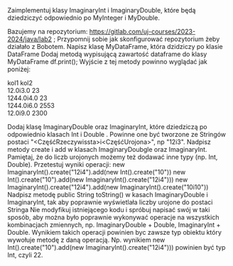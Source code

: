 Zaimplementuj klasy ImaginaryInt i ImaginaryDouble, które będą dziedziczyć odpowiednio po MyInteger i MyDouble. 

Bazujemy na repozytorium: https://gitlab.com/uj-courses/2023-2024/java/lab2 ;
  Przypomnij sobie jak skonfigurować repozytorium żeby działało z Bobotem.
Napisz klasę MyDataFrame, która dzidziczy po  klasie DataFrame 
Dodaj metodą wypisującą zawartość dataframe do klasy MyDataFrame
  df.print();
  Wyjście z tej metody powinno wyglądać jak poniżej:

  kol1	kol2	
  12.0i3.0	23	
  1244.0i4.0	23	
  1244.0i6.0	2553	
  12.0i9.0	2300	

          
Dodaj klasę ImaginaryDouble oraz ImaginaryInt, które dziedziczą po odpowiednio klasach Int i Double . Powinne one być tworzone ze Stringów postaci "<CzęśćRzeczywissta>i<CzęśćUrojona>", np "12i3".
Nadpisz metody create i add w klasach ImaginaryDoubgle oraz ImaginaryInt. Pamiętaj, że do liczb urojonych możemy też dodawać inne typy (np. Int, Double).
Przetestuj wyniki operacji:
  new ImaginaryInt().create("12i4").add(new Int().create("10"))
  new Int().create("10").add(new ImaginaryInt().create("12i4")))
  new ImaginaryInt().create("12i4").add(new ImaginaryInt().create("10i10"))
Nadpisz metodę public String toString() w kasach ImaginaryDouble i ImaginaryInt, tak aby poprawnie wyświetlała liczby urojone do postaci Stringa
Nie modyfikuj istniejącego kodu i spróbuj napisać swój w taki sposób, aby można było poprawnie wykonywać operacje na wszystkich kombinacjach zmiennych, np. ImaginaryDouble + Double, ImaginaryInt + Double. Wynikiem takich operacji powinien byc zawsze typ obiektu który wywołuje metodę z daną operacją. Np. wynikiem new Int().create("10").add(new ImaginaryInt().create("12i4"))) powinien być typ Int, czyli 22.
